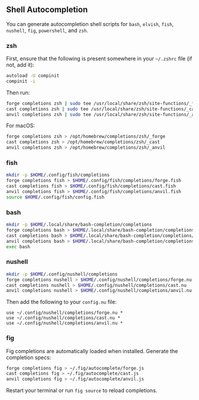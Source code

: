 ## Shell Autocompletion

You can generate autocompletion shell scripts for `bash`, `elvish`, `fish`, `nushell`, `fig`, `powershell`, and `zsh`.

### zsh

First, ensure that the following is present somewhere in your `~/.zshrc` file (if not, add it):

```sh
autoload -U compinit
compinit -i
```

Then run:

```sh
forge completions zsh | sudo tee /usr/local/share/zsh/site-functions/_forge
cast completions zsh | sudo tee /usr/local/share/zsh/site-functions/_cast
anvil completions zsh | sudo tee /usr/local/share/zsh/site-functions/_anvil
```

For macOS:

```sh
forge completions zsh > /opt/homebrew/completions/zsh/_forge
cast completions zsh > /opt/homebrew/completions/zsh/_cast
anvil completions zsh > /opt/homebrew/completions/zsh/_anvil
```

### fish

```sh
mkdir -p $HOME/.config/fish/completions
forge completions fish > $HOME/.config/fish/completions/forge.fish
cast completions fish > $HOME/.config/fish/completions/cast.fish
anvil completions fish > $HOME/.config/fish/completions/anvil.fish
source $HOME/.config/fish/config.fish
```

### bash

```sh
mkdir -p $HOME/.local/share/bash-completion/completions
forge completions bash > $HOME/.local/share/bash-completion/completions/forge
cast completions bash > $HOME/.local/share/bash-completion/completions/cast
anvil completions bash > $HOME/.local/share/bash-completion/completions/anvil
exec bash
```

### nushell

```sh
mkdir -p $HOME/.config/nushell/completions
forge completions nushell > $HOME/.config/nushell/completions/forge.nu
cast completions nushell > $HOME/.config/nushell/completions/cast.nu
anvil completions nushell > $HOME/.config/nushell/completions/anvil.nu
```

Then add the following to your `config.nu` file:

```nu
use ~/.config/nushell/completions/forge.nu *
use ~/.config/nushell/completions/cast.nu *
use ~/.config/nushell/completions/anvil.nu *
```

### fig

Fig completions are automatically loaded when installed. Generate the completion specs:

```sh
forge completions fig > ~/.fig/autocomplete/forge.js
cast completions fig > ~/.fig/autocomplete/cast.js
anvil completions fig > ~/.fig/autocomplete/anvil.js
```

Restart your terminal or run `fig source` to reload completions.
